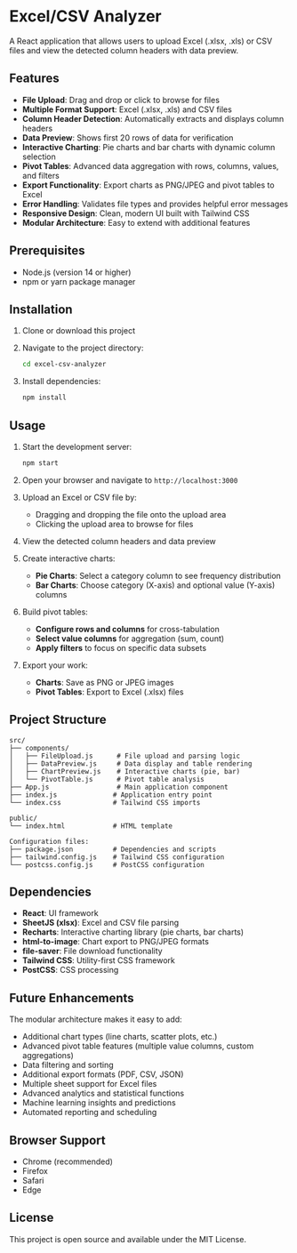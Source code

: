 # Excel/CSV Analyzer

A React application that allows users to upload Excel (.xlsx, .xls) or CSV files and view the detected column headers with data preview.

## Features

- **File Upload**: Drag and drop or click to browse for files
- **Multiple Format Support**: Excel (.xlsx, .xls) and CSV files
- **Column Header Detection**: Automatically extracts and displays column headers
- **Data Preview**: Shows first 20 rows of data for verification
- **Interactive Charting**: Pie charts and bar charts with dynamic column selection
- **Pivot Tables**: Advanced data aggregation with rows, columns, values, and filters
- **Export Functionality**: Export charts as PNG/JPEG and pivot tables to Excel
- **Error Handling**: Validates file types and provides helpful error messages
- **Responsive Design**: Clean, modern UI built with Tailwind CSS
- **Modular Architecture**: Easy to extend with additional features

## Prerequisites

- Node.js (version 14 or higher)
- npm or yarn package manager

## Installation

1. Clone or download this project
2. Navigate to the project directory:
   ```bash
   cd excel-csv-analyzer
   ```

3. Install dependencies:
   ```bash
   npm install
   ```

## Usage

1. Start the development server:
   ```bash
   npm start
   ```

2. Open your browser and navigate to `http://localhost:3000`

3. Upload an Excel or CSV file by:
   - Dragging and dropping the file onto the upload area
   - Clicking the upload area to browse for files

4. View the detected column headers and data preview
5. Create interactive charts:
   - **Pie Charts**: Select a category column to see frequency distribution
   - **Bar Charts**: Choose category (X-axis) and optional value (Y-axis) columns
6. Build pivot tables:
   - **Configure rows and columns** for cross-tabulation
   - **Select value columns** for aggregation (sum, count)
   - **Apply filters** to focus on specific data subsets
7. Export your work:
   - **Charts**: Save as PNG or JPEG images
   - **Pivot Tables**: Export to Excel (.xlsx) files

## Project Structure

```
src/
├── components/
│   ├── FileUpload.js      # File upload and parsing logic
│   ├── DataPreview.js     # Data display and table rendering
│   ├── ChartPreview.js    # Interactive charts (pie, bar)
│   └── PivotTable.js      # Pivot table analysis
├── App.js                 # Main application component
├── index.js              # Application entry point
└── index.css             # Tailwind CSS imports

public/
└── index.html            # HTML template

Configuration files:
├── package.json          # Dependencies and scripts
├── tailwind.config.js    # Tailwind CSS configuration
└── postcss.config.js     # PostCSS configuration
```

## Dependencies

- **React**: UI framework
- **SheetJS (xlsx)**: Excel and CSV file parsing
- **Recharts**: Interactive charting library (pie charts, bar charts)
- **html-to-image**: Chart export to PNG/JPEG formats
- **file-saver**: File download functionality
- **Tailwind CSS**: Utility-first CSS framework
- **PostCSS**: CSS processing

## Future Enhancements

The modular architecture makes it easy to add:
- Additional chart types (line charts, scatter plots, etc.)
- Advanced pivot table features (multiple value columns, custom aggregations)
- Data filtering and sorting
- Additional export formats (PDF, CSV, JSON)
- Multiple sheet support for Excel files
- Advanced analytics and statistical functions
- Machine learning insights and predictions
- Automated reporting and scheduling

## Browser Support

- Chrome (recommended)
- Firefox
- Safari
- Edge

## License

This project is open source and available under the MIT License.
